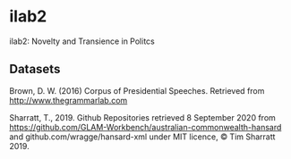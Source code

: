 # ilab2
ilab2: Novelty and Transience in Politcs


## Datasets

Brown, D. W. (2016) Corpus of Presidential Speeches. Retrieved from http://www.thegrammarlab.com 

Sharratt, T., 2019.  Github Repositories retrieved 8 September 2020 from https://github.com/GLAM-Workbench/australian-commonwealth-hansard and github.com/wragge/hansard-xml under MIT licence, © Tim Sharratt 2019. 
